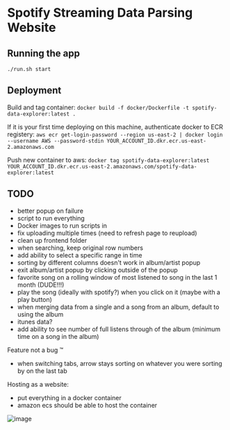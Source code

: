 # Spotify Streaming Data Parsing Website

## Running the app
`./run.sh start`

## Deployment
Build and tag container:
`docker build -f docker/Dockerfile -t spotify-data-explorer:latest .`

If it is your first time deploying on this machine, authenticate docker to ECR registery:
`aws ecr get-login-password --region us-east-2 | docker login --username AWS --password-stdin YOUR_ACCOUNT_ID.dkr.ecr.us-east-2.amazonaws.com`

Push new container to aws:
`docker tag spotify-data-explorer:latest YOUR_ACCOUNT_ID.dkr.ecr.us-east-2.amazonaws.com/spotify-data-explorer:latest`

## TODO
* better popup on failure
* script to run everything
* Docker images to run scripts in
* fix uploading multiple times (need to refresh page to reupload)
* clean up frontend folder
* when searching, keep original row numbers
* add ability to select a specific range in time
* sorting by different columns doesn't work in album/artist popup
* exit album/artist popup by clicking outside of the popup
* favorite song on a rolling window of most listened to song in the last 1 month (DUDE!!!)
* play the song (ideally with spotify?) when you click on it (maybe with a play button)
* when merging data from a single and a song from an album, default to using the album
* itunes data?
* add ability to see number of full listens through of the album (minimum time on a song in the album)

Feature not a bug :tm:
* when switching tabs, arrow stays sorting on whatever you were sorting by on the last tab

Hosting as a website:
* put everything in a docker container
* amazon ecs should be able to host the container


![image](https://github.com/user-attachments/assets/bc594dfd-468d-48df-8229-c2f8b865f1dd)
